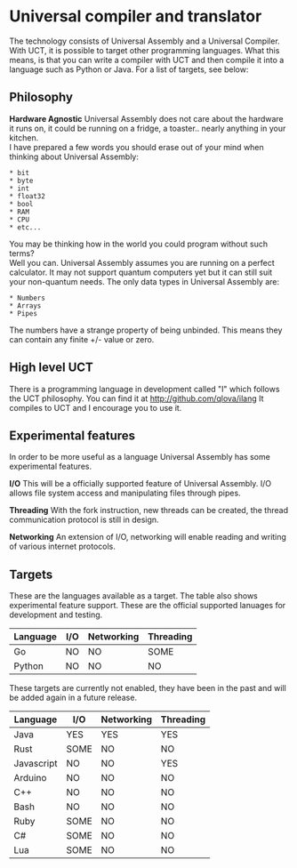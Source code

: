 # Universal compiler and translator

The technology consists of Universal Assembly and a Universal Compiler.
With UCT, it is possible to target other programming languages. What this means, is that you can write a compiler with UCT and then compile it into a language such as Python or Java. For a list of targets, see below:

## Philosophy

**Hardware Agnostic**
Universal Assembly does not care about the hardware it runs on, it could be running on a fridge, a toaster.. nearly anything in your kitchen.  
I have prepared a few words you should erase out of your mind when thinking about Universal Assembly:
	
	* bit
	* byte
	* int
	* float32
	* bool
	* RAM
	* CPU
	* etc...

You may be thinking how in the world you could program without such terms?  
Well you can. Universal Assembly assumes you are running on a perfect calculator.
It may not support quantum computers yet but it can still suit your non-quantum needs.
The only data types in Universal Assembly are:

	* Numbers
	* Arrays
	* Pipes

The numbers have a strange property of being unbinded.
This means they can contain any finite +/- value or zero.


## High level UCT
There is a programming language in development called "I" which follows the UCT philosophy.
You can find it at http://github.com/qlova/ilang
It compiles to UCT and I encourage you to use it.

## Experimental features
In order to be more useful as a language Universal Assembly has some experimental features.

**I/O**
This will be a officially supported feature of Universal Assembly.
I/O allows file system access and manipulating files through pipes.

**Threading**
With the fork instruction, new threads can be created, the thread communication protocol is still in design.

**Networking**
An extension of I/O, networking will enable reading and writing of various internet protocols.


## Targets

These are the languages available as a target.
The table also shows experimental feature support.
These are the official supported lanuages for development and testing.

| Language |  I/O  | Networking | Threading |
|----------|-------|------------|-----------|
|Go		   |  NO   |    NO      |    SOME    |
|Python	   |  NO   |    NO      |    NO     |


These targets are currently not enabled, they have been in the past and will be added again in a future release.

| Language |  I/O  | Networking | Threading |
|----------|-------|------------|-----------|
|Java	   |  YES  |    YES     |    YES    |
|Rust      |  SOME |    NO      |    NO     |
|Javascript|  NO   |    NO      |    YES    |
|Arduino   |  NO   |    NO      |    NO     |
|C++       |  NO   |    NO      |    NO     |
|Bash	   |  NO   |    NO      |    NO     |
|Ruby	   |  SOME |     NO     |    NO     |
|C#		   |  SOME |     NO     |    NO     |
|Lua       |  SOME |     NO     |    NO     |
